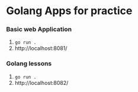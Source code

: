 # Golang Apps for practice

### Basic web Application
1. `go run .`
2. http://localhost:8081/

### Golang lessons
1. `go run .`
2. http://localhost:8082/
